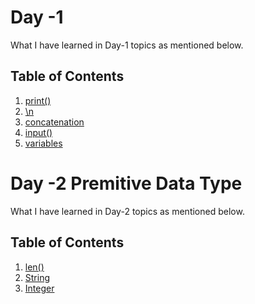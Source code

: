 # Day -1

What I have learned in Day-1 topics as mentioned below.

## Table of Contents
1. [print()](#print)
2. [\n](#\n)
3. [concatenation](#concatenation)
4. [input()](#input)
5. [variables](#variable)

# Day -2 Premitive Data Type

What I have learned in Day-2 topics as mentioned below.

## Table of Contents
1. [len()](#len)
2. [String](#string)
3. [Integer](#integer)




